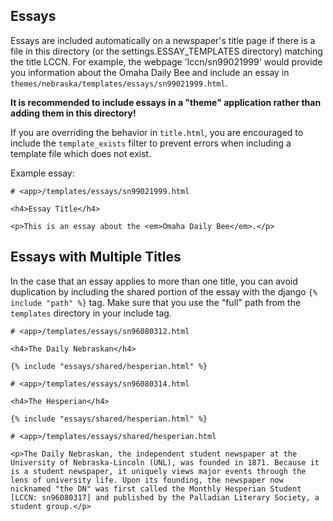 ## Essays

Essays are included automatically on a newspaper's title page if there is a file in this directory (or the settings.ESSAY_TEMPLATES directory) matching the title LCCN.  For example, the webpage 'lccn/sn99021999' would provide you information about the Omaha Daily Bee and include an essay in `themes/nebraska/templates/essays/sn99021999.html`.

**It is recommended to include essays in a "theme" application rather than adding them in this directory!**

If you are overriding the behavior in `title.html`, you are encouraged to include the `template_exists` filter to prevent errors when including a template file which does not exist.

Example essay:

```
# <app>/templates/essays/sn99021999.html

<h4>Essay Title</h4>

<p>This is an essay about the <em>Omaha Daily Bee</em>.</p>
```

## Essays with Multiple Titles

In the case that an essay applies to more than one title, you can avoid duplication by including the shared portion of the essay with the django `{% include "path" %}` tag.  Make sure that you use the "full" path from the `templates` directory in your include tag.

```
# <app>/templates/essays/sn96080312.html

<h4>The Daily Nebraskan</h4>

{% include "essays/shared/hesperian.html" %}
```

```
# <app>/templates/essays/sn96080314.html

<h4>The Hesperian</h4>

{% include "essays/shared/hesperian.html" %}
```

```
# <app>/templates/essays/shared/hesperian.html

<p>The Daily Nebraskan, the independent student newspaper at the University of Nebraska-Lincoln (UNL), was founded in 1871. Because it is a student newspaper, it uniquely views major events through the lens of university life. Upon its founding, the newspaper now nicknamed "the DN" was first called the Monthly Hesperian Student [LCCN: sn96080317] and published by the Palladian Literary Society, a student group.</p>
```
